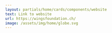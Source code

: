 ```yaml
---
layout: partials/home/cards/components/website
text: Link to website
url: https://wingsfoundation.ch/
image: /assets/img/home/globe.svg
---
```

